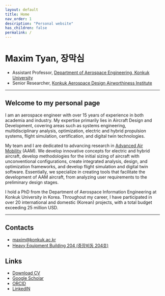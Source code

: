 ```yaml
---
layout: default
title: Home
nav_order: 1
description: "Personal website"
has_children: false
permalink: /
---
```


# Maxim Tyan, 장막심

- Assistant Professor, [Department of Aerospace Engineering, Konkuk University](https://mae.konkuk.ac.kr/aeroeng/index.do)
- Senior Researcher, [Konkuk Aerospace Design Airworthiness Institute](https://sites.google.com/view/kadalab/)

---

## Welcome to my personal page

I am an aerospace engineer with over 15 years of experience in both academia and industry. My expertise primarily lies in Aircraft Design and Development, covering areas such as systems engineering, multidisciplinary analysis, optimization, electric and hybrid propulsion systems, flight simulation, certification, and digital twin technologies.

My team and I are dedicated to advancing research in [Advanced Air Mobility](https://www.nasa.gov/mission/aam/) (AAM). We develop innovative concepts for electric and hybrid aircraft, develop methodologies for the initial sizing of aircraft with unconventional configurations, create integrated analysis, design, and optimization frameworks, and develop flight simulation and digital twin software. Essentially, we specialize in creating tools that facilitate the development of AAM aircraft, from analyzing user requirements to the preliminary design stages.

I hold a PhD from the Department of Aerospace Information Engineering at Konkuk University in Korea. Throughout my career, I have participated in over 20 international and domestic (Korean) projects, with a total budget exceeding 25 million USD.

---

## Contacts

- [maxim@konkuk.ac.kr](mailto:maxim@konkuk.ac.kr)
- [Heavy Equipment Building 204 (중장비동 204호)](https://naver.me/xB4TNarT)

## Links

- [Download CV](/docs/cv/Maxim_Tyan_CV.pdf)
- [Google Scholar](https://scholar.google.com/citations?hl=en&user=hmtQGt0AAAAJ)
- [ORCID](https://orcid.org/0000-0001-5076-7689)
- [LinkedIN](https://www.linkedin.com/in/maximtyan/)
